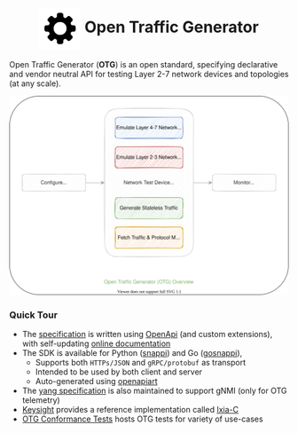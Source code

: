 <h1 align="center">
  <img style="vertical-align:middle" src="profile/gear-icon.svg" width="75" height="75" alt="Open Traffic Generator Icon">
  Open Traffic Generator
</h1>

Open Traffic Generator (**OTG**) is an open standard, specifying declarative and vendor neutral API for testing Layer 2-7 network devices and topologies (at any scale).

<p align="center">
    <img style="horizontal-align:middle" src="profile/otg-overview.drawio.svg" alt="Open Traffic Generator Overview">
</p>

### Quick Tour

- The [specification](https://github.com/open-traffic-generator/models) is written using [OpenApi](https://spec.openapis.org/oas/latest.html) (and custom extensions), with self-updating [online documentation](https://redocly.github.io/redoc/?url=https://raw.githubusercontent.com/open-traffic-generator/models/master/artifacts/openapi.yaml&nocors)
- The SDK is available for Python ([snappi](https://github.com/open-traffic-generator/snappi)) and Go ([gosnappi](https://github.com/open-traffic-generator/snappi/tree/main/gosnappi)),
    * Supports both `HTTPs/JSON` and `gRPC/protobuf` as transport
    * Intended to be used by both client and server
    * Auto-generated using [openapiart](https://github.com/open-traffic-generator/openapiart)
- The [yang specification](https://github.com/open-traffic-generator/models-yang) is also maintained to support gNMI (only for OTG telemetry)
- [Keysight](https://www.keysight.com/in/en/products/network-test/protocol-load-test/keysight-elastic-network-generator.html) provides a reference implementation called [Ixia-C](https://github.com/open-traffic-generator/ixia-c)
- [OTG Conformance Tests](https://github.com/open-traffic-generator/conformance) hosts OTG tests for variety of use-cases